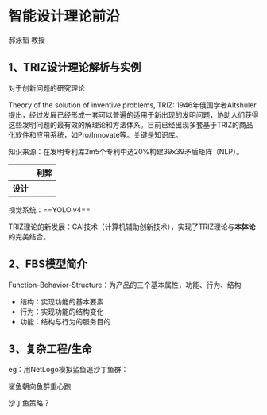 # 智能设计理论前沿

郝泳韬 教授

## 1、TRIZ设计理论解析与实例

对于创新问题的研究理论

Theory of the solution of inventive problems, TRIZ: 1946年俄国学者Altshuler提出，经过发展已经形成一套可以普遍的适用于新出现的发明问题，协助人们获得这些发明问题的最有效的解理论和方法体系。目前已经出现多套基于TRIZ的商品化软件和应用系统，如Pro/Innovate等。关键是知识库。

知识来源：在发明专利库2m5个专利中选20%构建39x39矛盾矩阵（NLP）。

|          | 利弊 |
| -------- | ---- |
| **设计** |      |

视觉系统：==YOLO.v4==

TRIZ理论的新发展：CAI技术（计算机辅助创新技术），实现了TRIZ理论与**本体论**的完美结合。

## 2、FBS模型简介

Function-Behavior-Structure：为产品的三个基本属性，功能、行为、结构

* 结构：实现功能的基本要素
* 行为：实现功能的结构变化
* 功能：结构与行为的服务目的

## 3、复杂工程/生命

eg：用NetLogo模拟鲨鱼追沙丁鱼群：

鲨鱼朝向鱼群重心跑

沙丁鱼策略？





